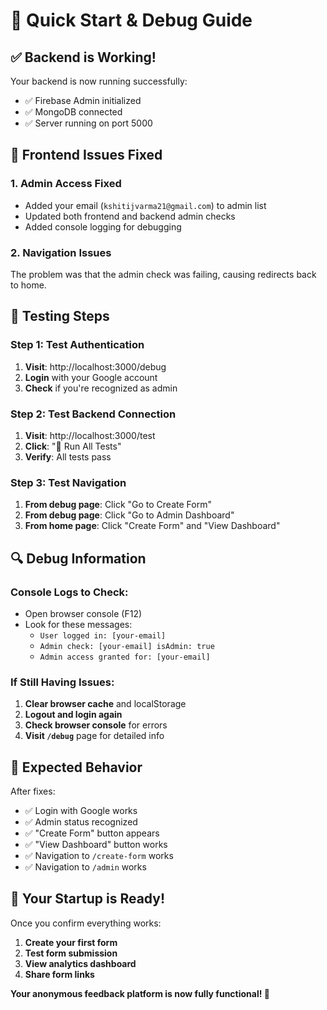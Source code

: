 # 🚀 Quick Start & Debug Guide

## ✅ Backend is Working!
Your backend is now running successfully:
- ✅ Firebase Admin initialized
- ✅ MongoDB connected
- ✅ Server running on port 5000

## 🔧 Frontend Issues Fixed

### 1. **Admin Access Fixed**
- Added your email (`kshitijvarma21@gmail.com`) to admin list
- Updated both frontend and backend admin checks
- Added console logging for debugging

### 2. **Navigation Issues**
The problem was that the admin check was failing, causing redirects back to home.

## 🧪 Testing Steps

### Step 1: Test Authentication
1. **Visit**: http://localhost:3000/debug
2. **Login** with your Google account
3. **Check** if you're recognized as admin

### Step 2: Test Backend Connection
1. **Visit**: http://localhost:3000/test
2. **Click**: "🚀 Run All Tests"
3. **Verify**: All tests pass

### Step 3: Test Navigation
1. **From debug page**: Click "Go to Create Form"
2. **From debug page**: Click "Go to Admin Dashboard"
3. **From home page**: Click "Create Form" and "View Dashboard"

## 🔍 Debug Information

### Console Logs to Check:
- Open browser console (F12)
- Look for these messages:
  - `User logged in: [your-email]`
  - `Admin check: [your-email] isAdmin: true`
  - `Admin access granted for: [your-email]`

### If Still Having Issues:
1. **Clear browser cache** and localStorage
2. **Logout and login again**
3. **Check browser console** for errors
4. **Visit `/debug`** page for detailed info

## 🎯 Expected Behavior

After fixes:
- ✅ Login with Google works
- ✅ Admin status recognized
- ✅ "Create Form" button appears
- ✅ "View Dashboard" button works
- ✅ Navigation to `/create-form` works
- ✅ Navigation to `/admin` works

## 🚀 Your Startup is Ready!

Once you confirm everything works:
1. **Create your first form**
2. **Test form submission**
3. **View analytics dashboard**
4. **Share form links**

**Your anonymous feedback platform is now fully functional! 🎉** 